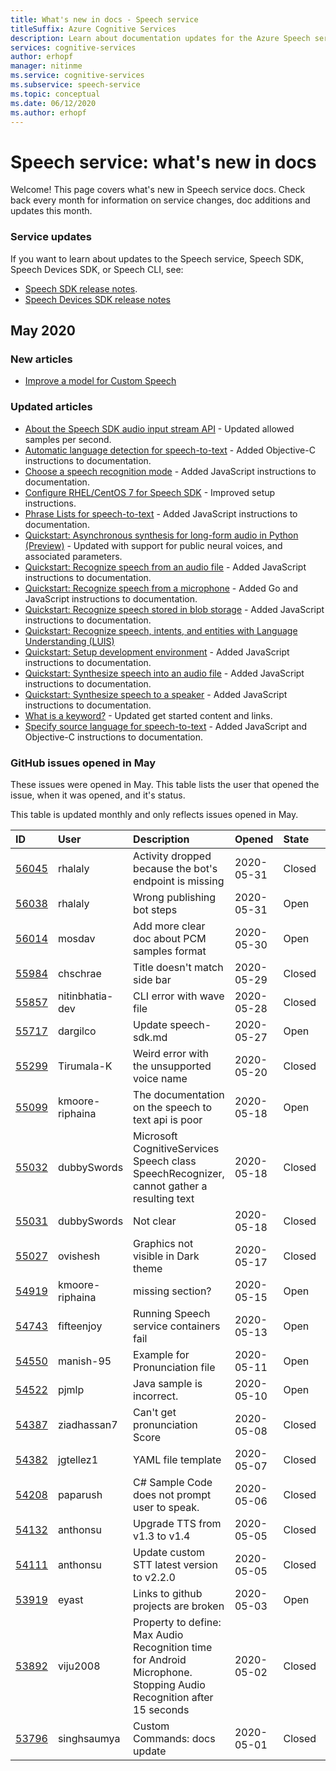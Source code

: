 ```yaml
---
title: What's new in docs - Speech service
titleSuffix: Azure Cognitive Services
description: Learn about documentation updates for the Azure Speech service.
services: cognitive-services
author: erhopf
manager: nitinme
ms.service: cognitive-services
ms.subservice: speech-service
ms.topic: conceptual
ms.date: 06/12/2020
ms.author: erhopf
---
```


# Speech service: what's new in docs

Welcome! This page covers what's new in Speech service docs. Check back every month for information on service changes, doc additions and updates this month.

### Service updates

If you want to learn about updates to the Speech service, Speech SDK, Speech Devices SDK, or Speech CLI, see:
* [Speech SDK release notes](releasenotes.md).
* [Speech Devices SDK release notes](devices-sdk-release-notes.md)

## May 2020

### New articles

* [Improve a model for Custom Speech](how-to-custom-speech-improve-accuracy.md)

### Updated articles

* [About the Speech SDK audio input stream API](how-to-use-audio-input-streams.md) - Updated allowed samples per second.
* [Automatic language detection for speech-to-text](how-to-automatic-language-detection.md) - Added Objective-C instructions to documentation.
* [Choose a speech recognition mode](how-to-choose-recognition-mode.md) - Added JavaScript instructions to documentation.
* [Configure RHEL/CentOS 7 for Speech SDK](how-to-configure-rhel-centos-7.md) - Improved setup instructions.
* [Phrase Lists for speech-to-text](how-to-phrase-lists.md) - Added JavaScript instructions to documentation.
* [Quickstart: Asynchronous synthesis for long-form audio in Python (Preview)](quickstarts/text-to-speech/async-synthesis-long-form-audio.md) - Updated with support for public neural voices, and associated parameters.
* [Quickstart: Recognize speech from an audio file](quickstarts/speech-to-text-from-file.md) - Added JavaScript instructions to documentation.
* [Quickstart: Recognize speech from a microphone](quickstarts/speech-to-text-from-microphone.md ) - Added Go and JavaScript instructions to documentation.
* [Quickstart: Recognize speech stored in blob storage](quickstarts/from-blob.md) - Added JavaScript instructions to documentation.
* [Quickstart: Recognize speech, intents, and entities with Language Understanding (LUIS)](quickstarts/intent-recognition.md)
* [Quickstart: Setup development environment](quickstarts/setup-platform.md) - Added JavaScript instructions to documentation.
* [Quickstart: Synthesize speech into an audio file](quickstarts/text-to-speech-audio-file.md) - Added JavaScript instructions to documentation.
* [Quickstart: Synthesize speech to a speaker](quickstarts/text-to-speech.md) - Added JavaScript instructions to documentation.
* [What is a keyword?](custom-keyword-overview.md) - Updated get started content and links.
* [Specify source language for speech-to-text](how-to-specify-source-language.md) - Added JavaScript and Objective-C instructions to documentation.

### GitHub issues opened in May

These issues were opened in May. This table lists the user that opened the issue, when it was opened, and it's status.  

This table is updated monthly and only reflects issues opened in May.  

|ID|User|Description|Opened|State|Type|
| :--- | :--- | :--- | :--- | :--- | :--- |
|[56045](https://github.com/MicrosoftDocs/azure-docs/issues/56045)|rhalaly|Activity dropped because the bot's endpoint is missing|2020-05-31|Closed|Issue|
|[56038](https://github.com/MicrosoftDocs/azure-docs/issues/56038)|rhalaly|Wrong publishing bot steps|2020-05-31|Open|Issue|
|[56014](https://github.com/MicrosoftDocs/azure-docs/issues/56014)|mosdav|Add more clear doc about PCM samples format|2020-05-30|Open|Issue|
|[55984](https://github.com/MicrosoftDocs/azure-docs/issues/55984)|chschrae|Title doesn't match side bar|2020-05-29|Closed|Issue|
|[55857](https://github.com/MicrosoftDocs/azure-docs/issues/55857)|nitinbhatia-dev|CLI error with wave file|2020-05-28|Closed|Issue|
|[55717](https://github.com/MicrosoftDocs/azure-docs/pull/55717)|dargilco|Update speech-sdk.md|2020-05-27|Open|Pull Request|
|[55299](https://github.com/MicrosoftDocs/azure-docs/issues/55299)|Tirumala-K|Weird error with the unsupported voice name|2020-05-20|Closed|Issue|
|[55099](https://github.com/MicrosoftDocs/azure-docs/issues/55099)|kmoore-riphaina|The documentation on the speech to text api is poor|2020-05-18|Open|Issue|
|[55032](https://github.com/MicrosoftDocs/azure-docs/issues/55032)|dubbySwords|Microsoft CognitiveServices Speech class SpeechRecognizer, cannot gather a resulting text|2020-05-18|Closed|Issue|
|[55031](https://github.com/MicrosoftDocs/azure-docs/issues/55031)|dubbySwords|Not clear|2020-05-18|Closed|Issue|
|[55027](https://github.com/MicrosoftDocs/azure-docs/issues/55027)|ovishesh|Graphics not visible in Dark theme|2020-05-17|Closed|Issue|
|[54919](https://github.com/MicrosoftDocs/azure-docs/issues/54919)|kmoore-riphaina|missing section?|2020-05-15|Open|Issue|
|[54743](https://github.com/MicrosoftDocs/azure-docs/issues/54743)|fifteenjoy|Running Speech service containers fail|2020-05-13|Open|Issue|
|[54550](https://github.com/MicrosoftDocs/azure-docs/issues/54550)|manish-95|Example for Pronunciation file|2020-05-11|Open|Issue|
|[54522](https://github.com/MicrosoftDocs/azure-docs/issues/54522)|pjmlp|Java sample is incorrect.|2020-05-10|Open|Issue|
|[54387](https://github.com/MicrosoftDocs/azure-docs/issues/54387)|ziadhassan7|Can't get pronunciation Score|2020-05-08|Closed|Issue|
|[54382](https://github.com/MicrosoftDocs/azure-docs/issues/54382)|jgtellez1|YAML file template|2020-05-07|Closed|Issue|
|[54208](https://github.com/MicrosoftDocs/azure-docs/issues/54208)|paparush|C# Sample Code does not prompt user to speak.|2020-05-06|Closed|Issue|
|[54132](https://github.com/MicrosoftDocs/azure-docs/pull/54132)|anthonsu|Upgrade TTS from v1.3 to v1.4|2020-05-05|Closed|Pull Request|
|[54111](https://github.com/MicrosoftDocs/azure-docs/pull/54111)|anthonsu|Update custom STT latest version to v2.2.0|2020-05-05|Closed|Pull Request|
|[53919](https://github.com/MicrosoftDocs/azure-docs/issues/53919)|eyast|Links to github projects are broken|2020-05-03|Open|Issue|
|[53892](https://github.com/MicrosoftDocs/azure-docs/issues/53892)|viju2008|Property to define: Max Audio Recognition time for Android Microphone. Stopping Audio Recognition after 15 seconds|2020-05-02|Closed|Issue|
|[53796](https://github.com/MicrosoftDocs/azure-docs/pull/53796)|singhsaumya|Custom Commands: docs update|2020-05-01|Closed|Pull Request|
